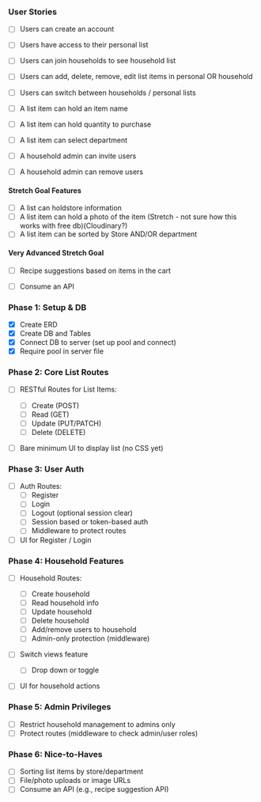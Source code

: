 ### User Stories

- [ ] Users can create an account
- [ ] Users have access to their personal list
- [ ] Users can join households to see household list
- [ ] Users can add, delete, remove, edit list items in personal OR household
- [ ] Users can switch between households / personal lists
- [ ] A list item can hold an item name
- [ ] A list item can hold quantity to purchase

- [ ] A list item can select department
- [ ] A household admin can invite users
- [ ] A household admin can remove users

#### Stretch Goal Features

- [ ] A list can holdstore information
- [ ] A list item can hold a photo of the item (Stretch - not sure how this works with free db)(Cloudinary?)
- [ ] A list item can be sorted by Store AND/OR department

#### Very Advanced Stretch Goal

-[ ] Recipe suggestions based on items in the cart

- [ ] Consume an API

### Phase 1: Setup & DB

- [x] Create ERD
- [x] Create DB and Tables
- [x] Connect DB to server (set up pool and connect)
- [x] Require pool in server file

### Phase 2: Core List Routes

- [ ] RESTful Routes for List Items:

  - [ ] Create (POST)
  - [ ] Read (GET)
  - [ ] Update (PUT/PATCH)
  - [ ] Delete (DELETE)

- [ ] Bare minimum UI to display list (no CSS yet)

### Phase 3: User Auth

- [ ] Auth Routes:
  - [ ] Register
  - [ ] Login
  - [ ] Logout (optional session clear)
  - [ ] Session based or token-based auth
  - [ ] Middleware to protect routes
- [ ] UI for Register / Login

### Phase 4: Household Features

- [ ] Household Routes:

  - [ ] Create household
  - [ ] Read household info
  - [ ] Update household
  - [ ] Delete household
  - [ ] Add/remove users to household
  - [ ] Admin-only protection (middleware)

- [ ] Switch views feature

  - [ ] Drop down or toggle

- [ ] UI for household actions

### Phase 5: Admin Privileges

- [ ] Restrict household management to admins only
- [ ] Protect routes (middleware to check admin/user roles)

### Phase 6: Nice-to-Haves

- [ ] Sorting list items by store/department
- [ ] File/photo uploads or image URLs
- [ ] Consume an API (e.g., recipe suggestion API)
